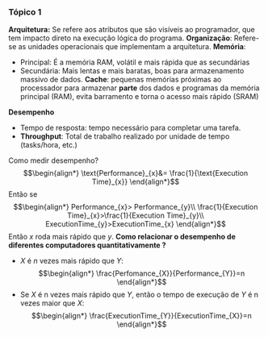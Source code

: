 ### Tópico 1

**Arquitetura:** Se refere aos atributos que são visíveis ao programador, que tem impacto direto na execução lógica do programa.
**Organização**: Refere-se as unidades operacionais que implementam a arquitetura.
**Memória**:
- Principal: É a memória RAM, volátil e mais rápida que as secundárias
- Secundária: Mais lentas e mais baratas, boas para armazenamento massivo de dados.
**Cache**: pequenas memórias próximas ao processador para armazenar **parte** dos dados e programas da memória principal (RAM), evita barramento e torna o acesso mais rápido (SRAM)

**Desempenho**
- Tempo de resposta: tempo necessário para completar uma tarefa.
- **Throughput**: Total de trabalho realizado por unidade de tempo (tasks/hora, etc.)

Como medir desempenho? 
$$\begin{align*}
\text{Performance}_{x}&= \frac{1}{\text{Execution Time}_{x}} 
\end{align*}$$
Então se $$\begin{align*}
Performance_{x}> Performance_{y}\\
\frac{1}{Execution Time}_{x}>\frac{1}{Execution Time}_{y}\\
ExecutionTime_{y}>ExecutionTime_{x}
\end{align*}$$
Então $x$ roda mais rápido que $y$.
**Como relacionar o desempenho de diferentes computadores quantitativamente ?**
- $X$ é $n$ vezes mais rápido que $Y$:
$$\begin{align*}
\frac{Perfomance_{X}}{Performance_{Y}}=n
\end{align*}$$
- Se $X$ é n vezes mais rápido que $Y$, então o tempo de execução de $Y$ é n vezes maior que $X$:
$$\begin{align*}
\frac{ExecutionTime_{Y}}{ExecutionTime_{X}}=n
\end{align*}$$ 
